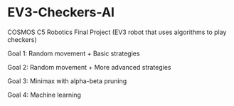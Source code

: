 # EV3-Checkers-AI
COSMOS C5 Robotics Final Project (EV3 robot that uses algorithms to play checkers)

Goal 1: Random movement + Basic strategies

Goal 2: Random movement + More advanced strategies

Goal 3: Minimax with alpha-beta pruning

Goal 4: Machine learning 

